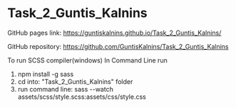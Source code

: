 # Task_2_Guntis_Kalnins

GitHub pages link:
https://guntiskalnins.github.io/Task_2_Guntis_Kalnins/

GitHub repository:
https://github.com/GuntisKalnins/Task_2_Guntis_Kalnins

To run SCSS compiler(windows)
In Command Line run
1. npm install -g sass
2. cd into: "Task_2_Guntis_Kalnins" folder
3. run command line: sass --watch assets/scss/style.scss:assets/css/style.css



